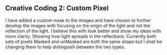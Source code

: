 ## Creative Coding 2: Custom Pixel

I have added a custom mask to the images and have chosen to further develop the images with focusing on the origin of the light and not the reflection of the light. I believe this with look better and show my ideas with more clarity. Showing how light spreads in the reflections. Currently both sets of pixels Masked and unMasked are both the same shape but I shall be changing them to help distinguish between the two types.
